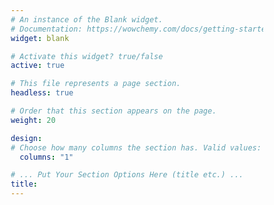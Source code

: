 ```yaml
---
# An instance of the Blank widget.
# Documentation: https://wowchemy.com/docs/getting-started/page-builder/
widget: blank

# Activate this widget? true/false
active: true

# This file represents a page section.
headless: true

# Order that this section appears on the page.
weight: 20

design:
# Choose how many columns the section has. Valid values: 1 or 2.
  columns: "1"

# ... Put Your Section Options Here (title etc.) ...
title:
---
```




<!-- skills section start -->
   <!-- <section class="skills">
          <div class="max-width">
              <h2 class="title">Data Professional</h2>
              <div class="skills-content">
                  <div class="column left">
                      <div class="bars">
                          <div class="info">
                              <span>Machine Learning and Artificial Intelligence</span>
                          </div>
                          <div class="line ml"></div>
                      </div>
                      <div class="bars">
                          <div class="info">
                              <span>Trend Analysis and Predictive Analytics</span>
                          </div>
                          <div class="line trend"></div>
                      </div>
                      <div class="bars">
                          <div class="info">
                              <span>Data Structures & Algorithms</span>
                          </div>
                          <div class="line ds"></div>
                      </div>
                      <div class="bars">
                          <div class="info">
                              <span>Computer Vision techniques</span>
                          </div>
                          <div class="line cv"></div>
                      </div>
                  </div>
                  <div class="column right">
                      <div class="bars">
                          <div class="info">
                              <span>Statistical Modeling and Feature Engineering</span>
                          </div>
                          <div class="line sm"></div>
                      </div>
                      <div class="bars">
                          <div class="info">
                              <span>Data Science and Information Visualization</span>
                          </div>
                          <div class="line iv"></div>
                      </div>
                      <div class="bars">
                          <div class="info">
                              <span>Deep Learning models</span>
                          </div>
                          <div class="line dl"></div>
                      </div>
                      <div class="bars">
                          <div class="info">
                              <span>Web Scraping and Data Mining</span>
                          </div>
                          <div class="line ws"></div>
                      </div>
                  </div>
              </div>
          </div>
      </section> -->

<!-- I am always up for:
 - a cup of delicious coffee
 - dark chocolates
 - discovering new music: [J A M W I N E](https://jam-wine.tumblr.com/)
 - Stock Markets and investments
 - a game of Chess or Table Tennis
 - exploring Open Source Technologies: [Work With Data](https://workwithdata.tumblr.com/)
 - PC Gaming and eSports
 - Coursera MOOCs
 - discussion about new gadgets and PC configurations
 - Logo Designing
 - Traveling (*obviously* :sweat_smile:) -->


<script src='https://cdnjs.cloudflare.com/ajax/libs/preact/8.4.2/preact.min.js'></script>
<script src='https://cdn.jsdelivr.net/npm/animejs@3.0.1/lib/anime.min.js'></script>
<script src='https://cdnjs.cloudflare.com/ajax/libs/lodash.js/4.17.11/lodash.min.js'></script>

<div id="root"></div>

<style>
* {
  box-sizing: border-box;
}

.viz {
  display: flex;
  height: 100vh;
  margin: auto;
  max-width: 920px;
}

.viz-item {
  height: 100%;
}

.viz-item-indicator {
  background-color: #000;
  border-right: 1px solid #000;
  height: 5px;
  margin-bottom: 50px;
}

.viz-item-inner {
  height: 80%;
  padding-top: 20%;
  position: relative;
  transform-origin: 50% 50%;
}

.viz-item--active .viz-item-dot {
  background-color: #ffffff;
}

.viz-item--partitioned {
  background-color: hsla(324, 100%, 50%, .3);
}

.viz-item--partitioned .viz-item-indicator {
  background-color: hsl(324, 100%, 76%);
}

.viz-item-dot {
  background-color: var(--base-color);
  border-radius: 50px;
  display: block;
  height: 100%;
  left: 50%;
  position: absolute;
  width: 2px;
}

.viz-item-dot:first-child {
  top: 0;
}
</style>
<script>
window.CP.PenTimer.MAX_TIME_IN_LOOP_WO_EXIT = 40000;

let {h, render, Component,} = preact; // import {h, render, Component,} from 'preact';

/** @jsx h */

// Generic swap function.
const swap = async (items, indexA, indexB, options) => {
  const swapValue = items[indexA];
  items[indexA] = items[indexB];
  items[indexB] = swapValue;

  if (options.delay) {
    await sleep(options.delay);
  }

  return {indexA, indexB};
};

// Shameless stackoverflow copy-paste.
const sleep = (ms) => {
  return (new Promise(resolve => setTimeout(resolve, ms)));
};

const watchableSwap = async function (items, indexA, indexB, options) {
  options.callbacks.swapStart(items, indexA, indexB);
  await swap(items, indexA, indexB, options)
    .then((data) => {
      options.callbacks.swapDone(items, indexA, indexB);

      return data;
    })
  ;
}

const QuickSortStrategy = (function () {
  const partition = async function (items, startIndex, stopIndex, options) {
    let pivotValue = items[stopIndex];
    let pivotIndex = startIndex;
    
    for (let i = startIndex; i < stopIndex; ++i) {
      if (items[i] < pivotValue) {
        await watchableSwap(items, i, pivotIndex, options)
        ++pivotIndex;
      }
    }
  
    await watchableSwap(items, pivotIndex, stopIndex, options);
    return pivotIndex;
  };
  
  const execute = async function (items, startIndex, stopIndex, options) {
    if (startIndex >= stopIndex) {
      return items;
    }

    var pivotIndex = await partition(items, startIndex, stopIndex, options);

    await Promise.all([
      profileAwareExecute(items, startIndex, pivotIndex - 1, options),
      profileAwareExecute(items, pivotIndex, stopIndex, options),
    ]);
    
    return items;
  }
  
  const profileAwareExecute = function (items, startIndex, stopIndex, options) {
    options.callbacks.partitionStart(items, startIndex, stopIndex);
    const promise = (new Promise((resolve) => {
      const data = execute(items, startIndex, stopIndex, options);
      
      resolve(data);
    }).then((data) => {
      options.callbacks.partitionDone(items, startIndex, stopIndex);

      return data;
    }));
    
    return promise;
  }
  
  function QuickSortStrategy(items, options) {
    if (!(this instanceof QuickSortStrategy)) { 
      throw new TypeError('Cannot call a class as a function');
    }
    
    this.items = items;
    this.startIndex = 0;
    this.stopIndex = items.length - 1;
    this.options = options;
  }
  
  Object.defineProperty(QuickSortStrategy.prototype, 'execute', {
    value: async function () {
      const promise = profileAwareExecute(this.items, this.startIndex, this.stopIndex, this.options)
      
      if (this.options.callbacks.done) {
        promise.then((data) => {
          this.options.callbacks.done(data);
        });
      }
    },
  });
  Object.defineProperty(QuickSortStrategy.prototype, 'getItems', {
    value: function () {
      return this.items;
    },
  });
  
  return QuickSortStrategy;
})();

const HeapSortStrategy = (function () {
  const findParent = (index) => {
    return Math.floor((index - 1) / 2);
  };
  
  const findLeftChild = (index) => {
    return (2 * index) + 1;
  };
  
  const findRightChild = (index) => {
    return findLeftChild(index) + 1;
  };
  
  const buildMaxHeap = async function (items, heapSize, options) {
    for (let index = findParent(heapSize); 0 <= index; --index) {
       await siftDown(items, index, heapSize, options);
    }
    
    return items;
  };
  
  const siftDown = async function (items, start, end, options) {
    let largest = start;
    while (largest < end) {
      let leftIndex = findLeftChild(largest);
      let rightIndex = findRightChild(largest);
      let swapIndex = largest;
      
      if (leftIndex < end && items[swapIndex] < items[leftIndex]) {
        swapIndex = leftIndex;
      }
      
      if (rightIndex < end && items[swapIndex] < items[rightIndex]) {
        swapIndex = leftIndex + 1;
      }
      
      if (swapIndex === largest) {
        // Root is the largest element.
        return;
      }

      await watchableSwap(items, swapIndex, largest, options);
      largest = swapIndex;
    }
    
    return items;
  };
  
  const execute = async function (items, options) {
    const heapSize = items.length;
    
    // Build the heap.
    await buildMaxHeap(items, heapSize, options);

    for (let i = heapSize - 1; 0 <= i; --i) {
      await watchableSwap(items, 0, i, options);

      await profileAwareSiftDown(items, 0, i, options);
    }

    return items;
  };
  
  const profileAwareSiftDown = function (items, start, end, options) {
    options.callbacks.partitionStart(items, start, end);
    const promise = (new Promise((resolve) => {
      const data = siftDown(items, start, end, options);
      
      resolve(data);
    }).then((data) => {
      options.callbacks.partitionDone(items, start, end);

      return data;
    }));
    
    return promise;
  }
  
  function HeapSortStrategy(items, options) {
    if (!(this instanceof HeapSortStrategy)) { 
      throw new TypeError('Cannot call a class as a function');
    }
    
    this.items = items;
    this.options = options;
  }
  
  Object.defineProperty(HeapSortStrategy.prototype, 'execute', {
    value: async function () {
      const promise = execute(this.items, this.options)
      
      if (this.options.callbacks.done) {
        promise.then((data) => {
          this.options.callbacks.done(data);
        });
      }
      
      return promise;
    },
  });
  
  return HeapSortStrategy;
})();

class App extends Component
{
  constructor(props)
  {
    super(props);
    
    this.algorithms = ['QUICK_SORT', 'HEAP_SORT'];
    const meta = [];
    for (let index = 0; index < this.props.length; ++index) {
      meta.push({
        ref: preact.createRef(),
      });
    }
    this.state = {
      delay: 50,
      items: [],
      meta: meta,
      runsCount: 0,
    };
  }
  
  setup()
  {
    const items = [];
    for (let index = 0; index < this.props.length; ++index) {
      var value = -1;
      do {
        value = anime.random(1, this.props.length);
      } while (-1 !== items.indexOf(value));
      items.push(value);
    }
    
    // Define sort strategy options.
    const options = {
      callbacks: {
        swapStart:      this.onSwapStart.bind(this),
        swapDone:       this.onSwapDone.bind(this),
        partitionStart: this.onPartitionStart.bind(this),
        partitionDone:  this.onPartitionDone.bind(this),
        done:           this.onSortingDone.bind(this),
      },
      delay: this.state.delay,
    };
    
    // Define the algorithm;
    let algorithm = this.algorithms[this.state.runsCount % this.algorithms.length];
    let strategy;
    switch (algorithm) {
      case 'QUICK_SORT':
        strategy = new QuickSortStrategy([...items], options);
        
        break;
      case 'HEAP_SORT':
        options.callbacks.partitionDone = (items, lowerBoundary, higherBoundary) => {
          const meta = this.state.meta;
          meta[higherBoundary] = Object.assign(meta[higherBoundary] || {}, {partition: false});

          this.setState({
            meta: meta,
          });
        };
        strategy = new HeapSortStrategy([...items], options);
        
        break;
      default:
        return;
    }
    
    this.setState({
      strategy: strategy,
      items: [...items],
    }, () => {
      this.resetView();
      
      this.runSort();
    });
  }
  
  componentDidMount()
  {
    this.setup();
  }
  
  componentDidUpdate()
  {
    this.drawY();
  }
  
  runSort()
  {
    setTimeout(() => {
      this.state.strategy.execute();
    }, 2000);
  }
  
  drawY()
  {
    const items = this.state.items;
    anime({
      duration: 500,
      easing: 'easeOutQuint',
      scaleY: (el, index, length) => {
        return (items[index] / length);
      },
      /*targets: this.state.meta.map((element) => {
        return element.ref.current;
      }),*/
      targets: '.viz-item-inner',
    });
  }
  
  resetView()
  {
    // Anime does not have any methods for resetting style;
    ['.viz-item', '.viz-item-dot', '.viz-item-indicator'].map((selector) => {
       const itemElements = document.querySelectorAll(selector);
      for (let i = 0; i < itemElements.length; ++i) {
        itemElements[i].style.backgroundColor = null;
      }
    });
  }
  
  onSortingDone(items)
  {
    const duration = 275;
    Promise.all([
      anime({
        delay: anime.stagger(10),
        backgroundColor: ['#000000', 'rgba(68, 255, 210, 0.25)', '#000000'],
        duration: duration,
        targets: '.viz-item',
      }),
      anime({
        backgroundColor: '#44FFD2',
        delay: anime.stagger(10),
        duration: duration,
        targets: '.viz-item-dot',
      }),
      anime({
        delay: anime.stagger(10),
        backgroundColor: '#44FFD2',
        duration: duration,
        targets: '.viz-item-indicator',
      }),
    ]).then(() => {
      this.setState({
        runsCount: this.state.runsCount + 1,
      })
      
      setTimeout(this.setup.bind(this), 2500);
    });
  }
  
  onPartitionStart(items, lowerBoundary, higherBoundary)
  {
    this.handleColors(items, lowerBoundary, higherBoundary, {partition: true});
  }
  
  onPartitionDone(items, lowerBoundary, higherBoundary)
  {
    this.handleColors(items, lowerBoundary, higherBoundary, {partition: false});
  }
  
  onSwapStart(items, currentIndex, pivotIndex)
  {
    this.handleColors2(items, currentIndex, pivotIndex, {active: true});
    
    /*anime({
      duration: 500,
      easing: 'easeOutQuint',
      scaleY: (el, index, length) => {
        return (items[currentIndex] / items.length);
      },
      targets: this.state.meta[currentIndex].ref.current,
    });
    anime({
      duration: 500,
      easing: 'easeOutQuint',
      scaleY: (el, index, length) => {
        return (items[pivotIndex] / items.length);
      },
      targets: this.state.meta[pivotIndex].ref.current,
    });*/
  }
  
  onSwapDone(items, currentIndex, pivotIndex)
  {
    this.handleColors2(items, currentIndex, pivotIndex, {active: false});
  }
  
  handleColors(items, lowerBoundary, higherBoundary, current)
  {
    const meta = this.state.meta || [];
    for (var i = lowerBoundary; i <= higherBoundary; ++i) {
      meta[i] = Object.assign(this.state.meta[i] || {}, current);
    }

    this.setState({
      meta: meta,
    });
  }
  
  handleColors2(items, currentIndex, pivotIndex, current)
  {
    const meta = this.state.meta || [];
    meta[currentIndex] = Object.assign(this.state.meta[currentIndex] || {}, current);
    meta[pivotIndex] = Object.assign(this.state.meta[pivotIndex] || {}, current);
    
    this.setState({
      meta: meta,
      items: [...items],
    });
  }
  
  render() {
    return (
      <div>
        <div className='viz'>
          {this.state.items && this.state.items.map((item, index) => {
            let baseClasses = 'viz-item';
            if (this.state.meta[index] && this.state.meta[index].partition) {
              baseClasses += ' viz-item--partitioned';    
            }
            if (this.state.meta[index] && this.state.meta[index].active) {
              baseClasses += ' viz-item--active';    
            }
            
            return (
              <div className={baseClasses} style={{
                width: (100 / this.state.items.length) + '%',
              }}>
                <div className='viz-item-indicator'></div>
                <div className='viz-item-inner' ref={this.state.meta[index].ref}>
                  <div className='viz-item-dot'></div>
                </div>
              </div>
            );
          })}
        </div>
      </div>
    )
  }
}

render(<App length={75} />, document.getElementById('root'));
</script>